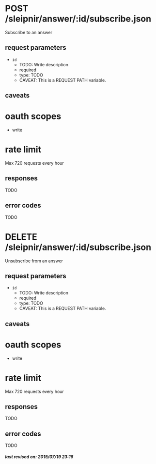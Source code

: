 # POST /sleipnir/answer/:id/subscribe.json

Subscribe to an answer

## request parameters

- `id`
  - TODO: Write description
  - required
  - type: TODO
  - CAVEAT: This is a REQUEST PATH variable.

## caveats

# oauth scopes

- write

# rate limit

Max 720 requests every hour

## responses

TODO

## error codes

TODO

# DELETE /sleipnir/answer/:id/subscribe.json

Unsubscribe from an answer

## request parameters

- `id`
  - TODO: Write description
  - required
  - type: TODO
  - CAVEAT: This is a REQUEST PATH variable.

## caveats

# oauth scopes

- write

# rate limit

Max 720 requests every hour

## responses

TODO

## error codes

TODO

##### last revised on: 2015/07/19 23:16
